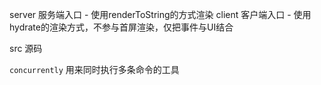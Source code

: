server 服务端入口 - 使用renderToString的方式渲染
client 客户端入口 - 使用hydrate的渲染方式，不参与首屏渲染，仅把事件与UI结合

src 源码

`concurrently`  用来同时执行多条命令的工具

